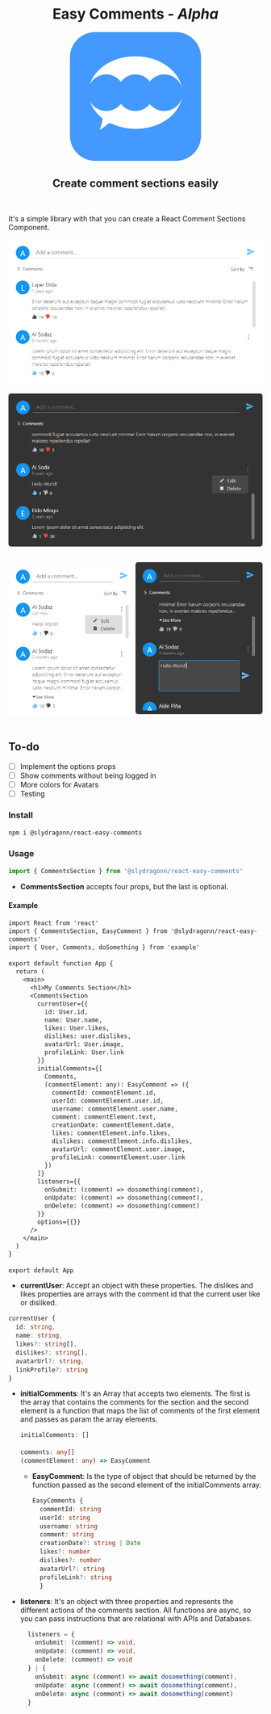 <h1 align='center'>Easy Comments - <i>Alpha</i></h1>

<p align='center'><img  alt='easy comments logo' src='./docs/Vector.png'/></p>

<h2 align='center'>Create comment sections easily</h2>
<br>

It's a simple library with that you can create a React Comment Sections Component.

<p align='center'><img  style='border-radius: 5px' alt='easy comments logo' src='./docs/capture_1.PNG'/></p>
<p align='center'><img style='border-radius: 5px' alt='easy comments logo' src='./docs/capture_3.PNG'/></p>
<div style='display: flex; justify-content: space-around'><p><img style='border-radius: 5px' width='350px' alt='easy comments logo' src='./docs/capture_2.PNG'/></p>
<p><img style='border-radius: 5px' width='350px' alt='easy comments logo' src='./docs/capture_4.PNG'/></p></div>

## To-do

* [ ] Implement the options props
* [ ] Show comments without being logged in
* [ ] More colors for Avatars
* [ ] Testing

### Install

```bash
npm i @slydragonn/react-easy-comments
```

### Usage

```js
import { CommentsSection } from '@slydragonn/react-easy-comments'
```

* __CommentsSection__ accepts four props, but the last is optional.

#### Example

```tsx
import React from 'react'
import { CommentsSection, EasyComment } from '@slydragonn/react-easy-comments'
import { User, Comments, doSomething } from 'example'

export default function App {
  return (
    <main>
      <h1>My Comments Section</h1>
      <CommentsSection
        currentUser={{
          id: User.id,
          name: User.name,
          likes: User.likes,
          dislikes: user.dislikes,
          avatarUrl: User.image,
          profileLink: User.link
        }}
        initialComments={[
          Comments,
          (commentElement: any): EasyComment => ({
            commentId: commentElement.id,
            userId: commentElement.user.id,
            username: commentElement.user.name,
            comment: commentElement.text,
            creationDate: commentElement.date,
            likes: commentElement.info.likes,
            dislikes: commentElement.info.dislikes,
            avatarUrl: commentElement.user.image,
            profileLink: commentElement.user.link
          })
        ]}
        listeners={{
          onSubmit: (comment) => dosomething(comment),
          onUpdate: (comment) => dosomething(comment),
          onDelete: (comment) => dosomething(comment)
        }}
        options={{}}
      />
    </main>
  )
}

export default App

```

* __currentUser__: Accept an object with these properties. The dislikes and likes properties are arrays with the comment id that the current user like or disliked.

```ts
currentUser {
  id: string,
  name: string,
  likes?: string[],
  dislikes?: string[],
  avatarUrl?: string,
  linkProfile?: string 
}
```

* __initialComments__: It's an Array that accepts two elements. The first is the array that contains the comments for the section and the second element is a function that maps the list of comments of the first element and passes as param the array elements.

  ```ts
  initialComments: []

  comments: any[]
  (commentElement: any) => EasyComment

  ```

  * __EasyComment__: Is the type of object that should be returned by the function passed as the second element of the initialComments array.

    ```ts
    EasyComments {
      commentId: string
      userId: string
      username: string
      comment: string
      creationDate?: string | Date
      likes?: number
      dislikes?: number
      avatarUrl?: string
      profileLink?: string
      }
    ```

* __listeners__: It's an object with three properties and represents the different actions of the comments section. All functions are async, so you can pass instructions that are relational with APIs and Databases.

  ```ts
    listeners = {
      onSubmit: (comment) => void,
      onUpdate: (comment) => void,
      onDelete: (comment) => void
    } | {
      onSubmit: async (comment) => await dosomething(comment),
      onUpdate: async (comment) => await dosomething(comment),
      onDelete: async (comment) => await dosomething(comment)
    }
  ```
